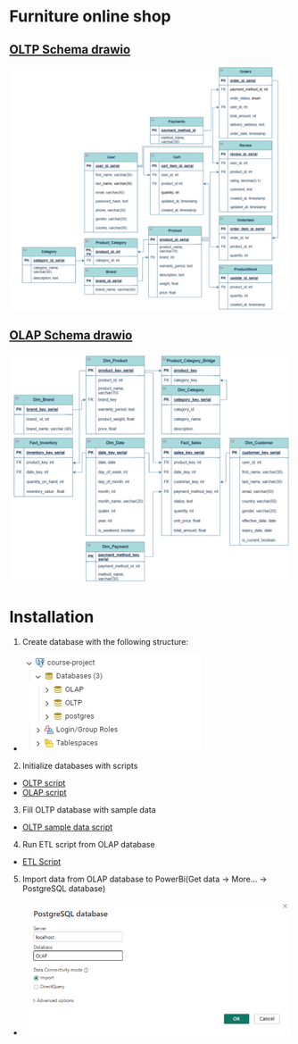 # Furniture online shop
## [OLTP Schema drawio](https://drive.google.com/file/d/1fWnT8FoM3RPAYJ3WG8XUpQknb7MenSDI/view?usp=sharing)
<img src="Images/OLTP_SCHEMA.png" alt="OLTP Schema" width="800"/>

## [OLAP Schema drawio](https://drive.google.com/file/d/1xFycvNmwC0GrDE4jE6hV40HJjGrRMFXN/view?usp=sharing) 
<img src="Images/OLAP_SCHEMA.png" alt="OLAP Schema" width="800"/>


# Installation

1. Create database with the following structure:
 - ![pgAdminServerConfiguration](Images/PROJECT_SERVER_SCHEMA.png)
2. Initialize databases with scripts
 * [OLTP script](OLTP/OLTP_database_script.sql)
 * [OLAP script](OLAP/OLAP_database_script.SQL)
3. Fill OLTP database with sample data
 - [OLTP sample data script](OLTP/OLTP_sample_data.sql)
4. Run ETL script from OLAP database
 - [ETL Script](OLAP/ETL_script.SQL)
5. Import data from OLAP database to PowerBi(Get data -> More... -> PostgreSQL database)
 - ![PowerBi database connect](Images/POWER_BI_IMPORT.png)
